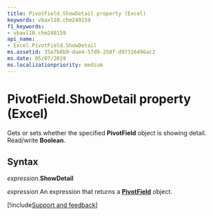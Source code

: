 ```yaml
---
title: PivotField.ShowDetail property (Excel)
keywords: vbaxl10.chm240159
f1_keywords:
- vbaxl10.chm240159
api_name:
- Excel.PivotField.ShowDetail
ms.assetid: 35e7b0b9-dae4-57d9-258f-d97316496ac2
ms.date: 05/07/2019
ms.localizationpriority: medium
---
```



# PivotField.ShowDetail property (Excel)

Gets or sets whether the specified **PivotField** object is showing detail. Read/write **Boolean**.


## Syntax

_expression_.**ShowDetail**

_expression_ An expression that returns a **[PivotField](Excel.PivotField.md)** object.




[!include[Support and feedback](~/includes/feedback-boilerplate.md)]